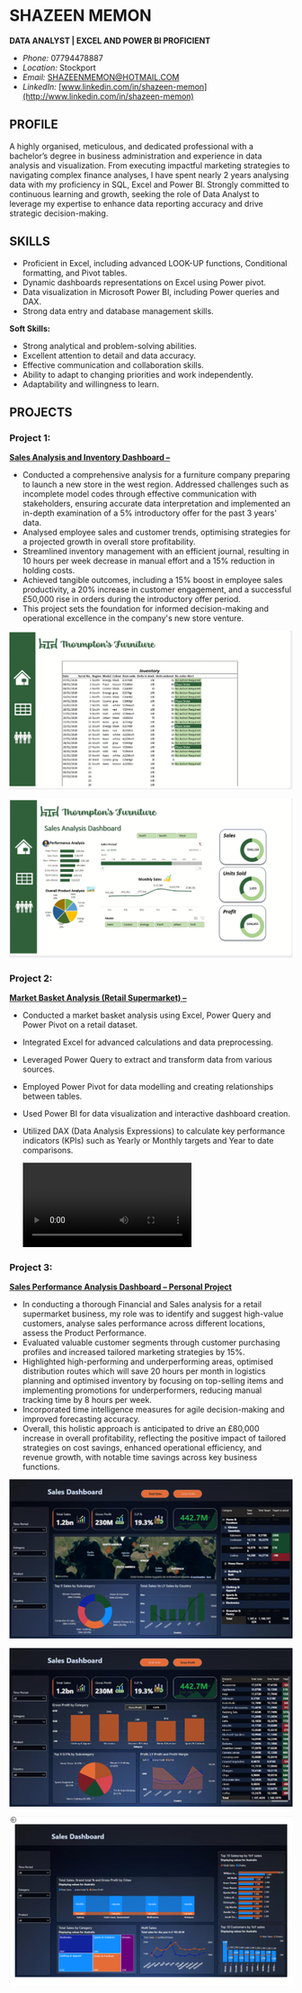 # SHAZEEN MEMON
**DATA ANALYST | EXCEL AND POWER BI PROFICIENT**
- *Phone:* 07794478887
- *Location:* Stockport
- *Email:* SHAZEENMEMON@HOTMAIL.COM
- *LinkedIn:* [www.linkedin.com/in/shazeen-memon](http://www.linkedin.com/in/shazeen-memon)

## PROFILE
A highly organised, meticulous, and dedicated professional with a bachelor’s degree in business administration and experience in data analysis and visualization. From executing impactful marketing strategies to navigating complex finance analyses, I have spent nearly 2 years analysing data with my proficiency in SQL, Excel and Power BI. Strongly committed to continuous learning and growth, seeking the role of Data Analyst to leverage my expertise to enhance data reporting accuracy and drive strategic decision-making.

## SKILLS
- Proficient in Excel, including advanced LOOK-UP functions, Conditional formatting, and Pivot tables.
- Dynamic dashboards representations on Excel using Power pivot.
- Data visualization in Microsoft Power BI, including Power queries and DAX.
- Strong data entry and database management skills.

**Soft Skills:**
- Strong analytical and problem-solving abilities.
- Excellent attention to detail and data accuracy.
- Effective communication and collaboration skills.
- Ability to adapt to changing priorities and work independently.
- Adaptability and willingness to learn.

## PROJECTS
### Project 1:
[**Sales Analysis and Inventory Dashboard –**]( https://shazeen-memon.github.io/SM--Data-Analysis-Portfolio/)
- 	Conducted a comprehensive analysis for a furniture company preparing to launch a new store in the west region. Addressed challenges such as incomplete model codes through effective communication with stakeholders, ensuring accurate data interpretation and implemented an in-depth examination of a 5% introductory offer for the past 3 years' data.
-	 Analysed employee sales and customer trends, optimising strategies for a projected growth in overall store profitability.
-	 Streamlined inventory management with an efficient journal, resulting in 10 hours per week decrease in manual effort and a 15% reduction in holding costs.
-	 Achieved tangible outcomes, including a 15% boost in employee sales productivity, a 20% increase in customer engagement, and a successful £50,000 rise in orders during the introductory offer period. 
-	This project sets the foundation for informed decision-making and operational excellence in the company's new store venture.



![](./Images/Inventory%20Journal.png)


![](./Images/Excel%20dashboard%20furniture.png)

  

### Project 2:
[**Market Basket Analysis (Retail Supermarket) –**]( https://shazeen-memon.github.io/SM--Data-Analysis-Portfolio/)
- Conducted a market basket analysis using Excel, Power Query and Power Pivot on a retail dataset.
- Integrated Excel for advanced calculations and data preprocessing.
- Leveraged Power Query to extract and transform data from various sources.
- Employed Power Pivot for data modelling and creating relationships between tables.
- Used Power BI for data visualization and interactive dashboard creation.
- Utilized DAX (Data Analysis Expressions) to calculate key performance indicators (KPIs) such as Yearly or Monthly targets and Year to date comparisons.

  ![](https://github.com/Shazeen-Memon/SM--Data-Analysis-Portfolio/blob/main/Images/Media1.mp4)

### Project 3:
[**Sales Performance Analysis Dashboard – Personal Project**]( https://shazeen-memon.github.io/SM--Data-Analysis-Portfolio/)
-	In conducting a thorough Financial and Sales analysis for a retail supermarket business, my role was to identify and suggest high-value customers, analyse sales performance across different locations, assess the Product Performance. 
-	Evaluated valuable customer segments through customer purchasing profiles and increased tailored marketing strategies by 15%. 
-	Highlighted high-performing and underperforming areas, optimised distribution routes which will save 20 hours per month in logistics planning and optimised inventory by focusing on top-selling items and implementing promotions for underperformers, reducing manual tracking time by 8 hours per week.
-	 Incorporated time intelligence measures for agile decision-making and improved forecasting accuracy.
-	Overall, this holistic approach is anticipated to drive an £80,000 increase in overall profitability, reflecting the positive impact of tailored strategies on cost savings, enhanced operational efficiency, and revenue growth, with notable time savings across key business functions.



![](./Sales%20Dashboard%201%20Power%20BI.png)

![](./Sales%20Dashboard%202%20Power%20BI.png)

![](./Sales%20Dashboard%203%20Power%20BI.png)

